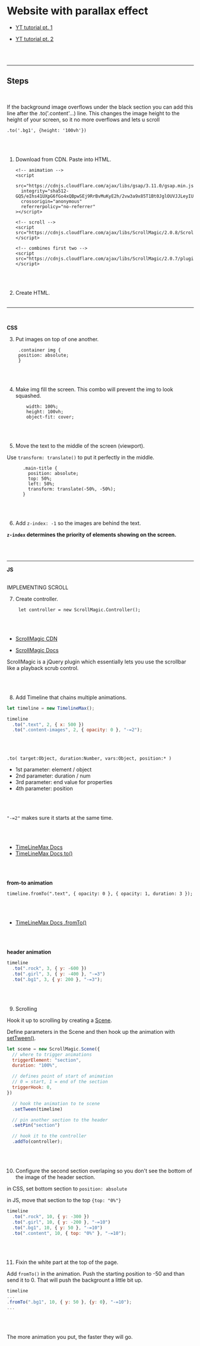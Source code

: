 # Website with parallax effect

- [YT tutorial pt. 1](https://www.youtube.com/watch?v=Nt70Ld0dJCM&t=94s)

- [YT tutorial pt. 2](https://www.youtube.com/watch?v=0PaA82YzNOE&t=128s)

<br><br>

<hr />

## Steps

<br>

If the background image overflows under the black section you can add this line after the .to('.content'...) line. This changes the image height to the height of your screen, so it no more overflows and lets u scroll
<br>

    .to('.bg1', {height: '100vh'})

<br><br>

1.  Download from CDN. Paste into HTML.
    <br>

        <!-- animation -->
        <script
          src="https://cdnjs.cloudflare.com/ajax/libs/gsap/3.11.0/gsap.min.js"
          integrity="sha512-GQ5/eIhs41UXpG6fGo4xQBpwSEj9RrBvMuKyE2h/2vw3a9x85T1Bt0JglOUVJJLeyIUl/S/kCdDXlE/n7zCjIg=="
          crossorigin="anonymous"
          referrerpolicy="no-referrer"
        ></script>

        <!-- scroll -->
        <script src="https://cdnjs.cloudflare.com/ajax/libs/ScrollMagic/2.0.8/ScrollMagic.min.js"></script>

        <!-- combines first two -->
        <script src="https://cdnjs.cloudflare.com/ajax/libs/ScrollMagic/2.0.7/plugins/animation.gsap.js"></script>

    <br><br>

2.  Create HTML.
<br><br>
<hr />
<br>

**CSS**
<br>

3.  Put images on top of one another.
    <br>

         .container img {
         position: absolute;
         }

<br><br>

4.  Make img fill the screen.
    This combo will prevent the img to look squashed.
    <br>

            width: 100%;
            height: 100vh;
            object-fit: cover;

<br><br>

5.  Move the text to the middle of the screen (viewport).
    <br>

Use `transform: translate()` to put it perfectly in the middle.
<br>

          .main-title {
            position: absolute;
            top: 50%;
            left: 50%;
            transform: translate(-50%, -50%);
          }

<br><br>

6.  Add `z-index: -1` so the images are behind the text.
    <br>

**`z-index` determines the priority of elements showing on the screen.**

<br><br>

<hr />

**JS**
<br><br>

IMPLEMENTING SCROLL
<br>

7.  Create controller.
    <br>

         let controller = new ScrollMagic.Controller();

<br><br>

- [ScrollMagic CDN](https://cdnjs.com/libraries/ScrollMagic)
  <br>

- [ScrollMagic Docs](https://scrollmagic.io/docs/index.html)
  <br>

ScrollMagic is a jQuery plugin which essentially lets you use the scrollbar like a playback scrub control.

<br><br>

8. Add Timeline that chains multiple animations.
   <br>

```js
let timeline = new TimelineMax();

timeline
  .to(".text", 2, { x: 500 })
  .to(".content-images", 2, { opacity: 0 }, "-=2");
```

<br><br>

`.to( target:Object, duration:Number, vars:Object, position:* )`
<br>

- 1st parameter: element / object
- 2nd parameter: duration / num
- 3rd parameter: end value for properties
- 4th parameter: position

<br><br>

`"-=2"` makes sure it starts at the same time.

<br><br>

- [TimeLineMax Docs](https://greensock.com/docs/v2/TimelineMax)
- [TimeLineMax Docs to()](<https://greensock.com/docs/v2/TimelineMax/to()>)

<br><br>

**from-to animation**
<br>

`timeline.fromTo(".text", { opacity: 0 }, { opacity: 1, duration: 3 });`

<br><br>

- [TimeLineMax Docs .fromTo()](<https://greensock.com/docs/v2/TimelineMax/fromTo()>)

<br><br>

**header animation**
<br>

```js
timeline
  .to(".rock", 3, { y: -600 })
  .to(".girl", 3, { y: -400 }, "-=3")
  .to(".bg1", 3, { y: 200 }, "-=3");
```

<br><br>

9. Scrolling
   <br>

Hook it up to scrolling by creating a [Scene](https://scrollmagic.io/docs/ScrollMagic.Scene.html).
<br>

Define parameters in the Scene and then hook up the animation with [setTween()](https://scrollmagic.io/docs/animation.GSAP.html).
<br>

```js
let scene = new ScrollMagic.Scene({
  // where to trigger animations
  triggerElement: "section",
  duration: "100%",

  // defines point of start of animation
  // 0 = start, 1 = end of the section
  triggerHook: 0,
})

  // hook the animation to te scene
  .setTween(timeline)

  // pin another section to the header
  .setPin("section")

  // hook it to the controller
  .addTo(controller);
```

<br><br>

10. Configure the second section overlaping so you don't see the bottom of the image of the header section.
    <br>

in CSS, set bottom section to `position: absolute`
<br>

in JS, move that section to the top `{top: "0%"}`
<br>

```js
timeline
  .to(".rock", 10, { y: -300 })
  .to(".girl", 10, { y: -200 }, "-=10")
  .to(".bg1", 10, { y: 50 }, "-=10")
  .to(".content", 10, { top: "0%" }, "-=10");
```

<br><br>

11. Fixin the white part at the top of the page.
    <br>

Add `fromTo()` in the animation. Push the starting position to -50 and than send it to 0. That will push the backgrount a little bit up.
<br>

```js
timeline
...
.fromTo(".bg1", 10, { y: 50 }, {y: 0}, "-=10");
...
```

<br><br>

The more animation you put, the faster they will go.

